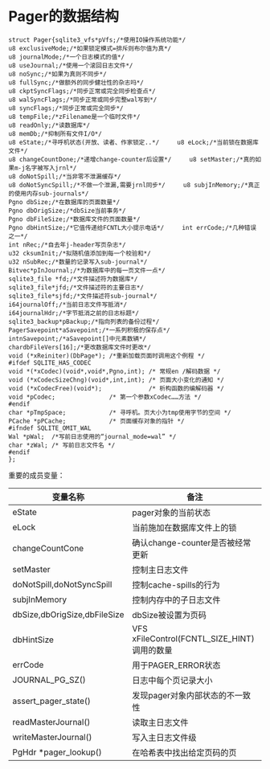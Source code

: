 # Pager的数据结构
    struct Pager{sqlite3_vfs*pVfs;/*使用IO操作系统功能*/
    u8 exclusiveMode;/*如果锁定模式=排斥则布尔值为真*/
    u8 journalMode;/*一个日志模式的值*/
    u8 useJournal;/*使用一个滚回日志文件*/
    u8 noSync;/*如果为真则不同步*/
    u8 fullSync;/*做额外的同步健壮性的杂志吗*/
    u8 ckptSyncFlags;/*同步正常或完全同步检查点*/
    u8 walSyncFlags;/*同步正常或同步完整wal写到*/
    u8 syncFlags;/*同步正常或完全同步*/
    u8 tempFile;/*zFilename是一个临时文件*/
    u8 readOnly;/*读数据库*/
    u8 memDb;/*抑制所有文件I/O*/
    u8 eState;/*寻呼机状态(开放、读者、作家锁定..*/     u8 eLock;/*当前锁在数据库文件*/
    u8 changeCountDone;/*递增change-counter后设置*/     u8 setMaster;/*真的如果m-j名字被写入jrnl*/
    u8 doNotSpill;/*当非零不泄漏缓存*/
    u8 doNotSyncSpill;/*不做一个泄漏,需要jrnl同步*/     u8 subjInMemory;/*真正的使用内存sub-journals*/
    Pgno dbSize;/*在数据库的页面数量*/
    Pgno dbOrigSize;/*dbSize当前事务*/
    Pgno dbFileSize;/*数据库文件的页面数量*/
    Pgno dbHintSize;/*它值传递给FCNTL大小提示电话*/     int errCode;/*几种错误之一*/
    int nRec;/*自去年j-header写页杂志*/
    u32 cksumInit;/*拟随机值添加到每一个校验和*/
    u32 nSubRec;/*数量的记录写入sub-journal*/
    Bitvec*pInJournal;/*为数据库中的每一页文件一点*/
    sqlite3_file *fd;/*文件描述符为数据库*/
    sqlite3_file*jfd;/*文件描述符的主要日志*/
    sqlite3_file*sjfd;/*文件描述符sub-journal*/
    i64journalOff;/*当前日志文件写抵消*/
    i64journalHdr;/*字节抵消之前的日志标题*/
    sqlite3_backup*pBackup;/*指向列表的备份过程*/
    PagerSavepoint*aSavepoint;/*一系列积极的保存点*/
    intnSavepoint;/*aSavepoint[]中元素数辆*/
    chardbFileVers[16];/*更改数据库文件时更改*/
    void (*xReiniter)(DbPage*); /*重新加载页面时调用这个例程 */
    #ifdef SQLITE_HAS_CODEC
    void *(*xCodec)(void*,void*,Pgno,int); /* 常规en /解码数据 */
    void (*xCodecSizeChng)(void*,int,int); /* 页面大小变化的通知 */
    void (*xCodecFree)(void*);             /* 析构函数的编解码器 */
    void *pCodec;               /* 第一个参数xCodec……方法 */
    #endif
    char *pTmpSpace;            /* 寻呼机。页大小为tmp使用字节的空间 */
    PCache *pPCache;            /* 页面缓存对象的指针 */
    #ifndef SQLITE_OMIT_WAL
    Wal *pWal;  /*写前日志使用的“journal_mode=wal” */
    char *zWal; /* 写前日志文件名 */
    #endif
    };

重要的成员变量：

| 变量名称 | 备注 |
| -- | -- |
|eState | pager对象的当前状态 |
| eLock | 当前施加在数据库文件上的锁 |
| changeCountCone | 确认change-counter是否被经常更新 |
| setMaster | 控制主日志文件 |
| doNotSpill,doNotSyncSpill | 控制cache-spills的行为 |
| subjInMemory | 控制内存中的子日志文件 |
| dbSize,dbOrigSize,dbFileSize | dbSize被设置为页码|
|dbHintSize | VFS xFileControl(FCNTL_SIZE_HINT)调用的数量 |
| errCode | 用于PAGER_ERROR状态 |
| JOURNAL_PG_SZ() | 日志中每个页记录大小 |
|assert_pager_state() | 发现pager对象内部状态的不一致性 |
| readMasterJournal() | 读取主日志文件 |
| writeMasterJournal() | 写入主日志文件级 |
| PgHdr *pager_lookup() | 在哈希表中找出给定页码的页 |

